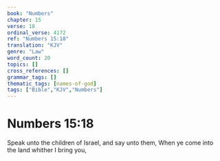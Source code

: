 ```yaml
---
book: "Numbers"
chapter: 15
verse: 18
ordinal_verse: 4172
ref: "Numbers 15:18"
translation: "KJV"
genre: "Law"
word_count: 20
topics: []
cross_references: []
grammar_tags: []
thematic_tags: [names-of-god]
tags: ["Bible","KJV","Numbers"]
---
```


# Numbers 15:18

Speak unto the children of Israel, and say unto them, When ye come into the land whither I bring you,
